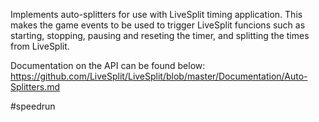 Implements auto-splitters for use with LiveSplit timing application. This makes the game events to be used to trigger LiveSplit funcions such as starting, stopping, pausing and reseting the timer, and splitting the times from LiveSplit.

Documentation on the API can be found below:
https://github.com/LiveSplit/LiveSplit/blob/master/Documentation/Auto-Splitters.md

#speedrun